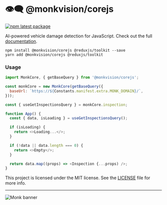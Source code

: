 # 👁️‍🗨️ @monkvision/corejs
[![npm latest package](https://img.shields.io/npm/v/@monkvision/corejs/latest.svg)](https://www.npmjs.com/package/@monkvision/corejs)

AI-powered vehicle damage detection for JavaScript.
Check out the full [documentation](https://monkvision.github.io/monk/docs).

``` yarn
npm install @monkvision/corejs @reduxjs/toolkit --save
yarn add @monkvision/corejs @reduxjs/toolkit
```

### Usage
``` javascript
import MonkCore, { getBaseQuery } from '@monkvision/corejs';

const monkCore = new MonkCore(getBaseQuery({
  baseUrl: `https://${Constants.manifest.extra.MONK_DOMAIN}/`,
}));

const { useGetInspectionsQuery } = monkCore.inspection;

function App() {
  const { data, isLoading } = useGetInspectionsQuery();

  if (isLoading) {
    return <>Loading...</>;
  }

  if (!data || data.length === 0) {
    return <>Empty</>;
  }

  return data.map((props) => <Inspection {...props) />;
}
```

This project is licensed under the MIT license. See the [LICENSE](LICENSE) file for more info.

----
![Monk banner](https://raw.githubusercontent.com/monkvision/monkjs/main/assets/banner.webp)
